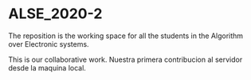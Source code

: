 # ALSE_2020-2
The reposition is the working space for all the students in the Algorithm over Electronic systems.


This is our collaborative work. 
Nuestra primera contribucion al servidor desde la maquina local. 
